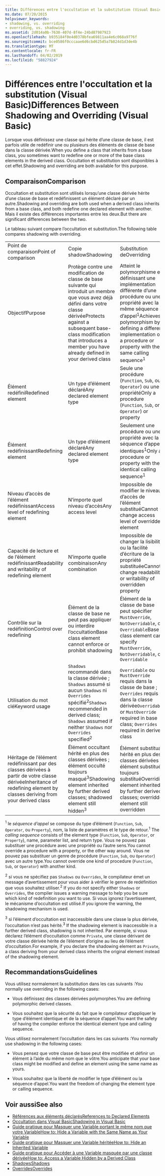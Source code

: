 ```yaml
---
title: Différences entre l'occultation et la substitution (Visual Basic)
ms.date: 07/20/2015
helpviewer_keywords:
- shadowing, vs. overriding
- overriding, vs. shadowing
ms.assetid: 2d014a0b-7630-407d-8f4e-24bd87987923
ms.openlocfilehash: b935184f0e4d0378bfea69811aa4e6c068a9776f
ms.sourcegitcommit: bce0586f0cccaae6d6cbd625d5a7b824d1d3de4b
ms.translationtype: MT
ms.contentlocale: fr-FR
ms.lasthandoff: 04/02/2019
ms.locfileid: "58827924"
---
```

# <a name="differences-between-shadowing-and-overriding-visual-basic"></a><span data-ttu-id="53b34-102">Différences entre l'occultation et la substitution (Visual Basic)</span><span class="sxs-lookup"><span data-stu-id="53b34-102">Differences Between Shadowing and Overriding (Visual Basic)</span></span>
<span data-ttu-id="53b34-103">Lorsque vous définissez une classe qui hérite d’une classe de base, il est parfois utile de redéfinir une ou plusieurs des éléments de classe de base dans la classe dérivée.</span><span class="sxs-lookup"><span data-stu-id="53b34-103">When you define a class that inherits from a base class, you sometimes want to redefine one or more of the base class elements in the derived class.</span></span> <span data-ttu-id="53b34-104">Occultation et substitution sont disponibles à cet effet.</span><span class="sxs-lookup"><span data-stu-id="53b34-104">Shadowing and overriding are both available for this purpose.</span></span>  
  
## <a name="comparison"></a><span data-ttu-id="53b34-105">Comparaison</span><span class="sxs-lookup"><span data-stu-id="53b34-105">Comparison</span></span>  
 <span data-ttu-id="53b34-106">Occultation et substitution sont utilisés lorsqu’une classe dérivée hérite d’une classe de base et redéfinissent un élément déclaré par un autre.</span><span class="sxs-lookup"><span data-stu-id="53b34-106">Shadowing and overriding are both used when a derived class inherits from a base class, and both redefine one declared element with another.</span></span> <span data-ttu-id="53b34-107">Mais il existe des différences importantes entre les deux.</span><span class="sxs-lookup"><span data-stu-id="53b34-107">But there are significant differences between the two.</span></span>  
  
 <span data-ttu-id="53b34-108">Le tableau suivant compare l’occultation et substitution.</span><span class="sxs-lookup"><span data-stu-id="53b34-108">The following table compares shadowing with overriding.</span></span>  
  
||||  
|---|---|---|  
|<span data-ttu-id="53b34-109">Point de comparaison</span><span class="sxs-lookup"><span data-stu-id="53b34-109">Point of comparison</span></span>|<span data-ttu-id="53b34-110">Copie shadow</span><span class="sxs-lookup"><span data-stu-id="53b34-110">Shadowing</span></span>|<span data-ttu-id="53b34-111">Substitution de</span><span class="sxs-lookup"><span data-stu-id="53b34-111">Overriding</span></span>|  
|<span data-ttu-id="53b34-112">Objectif</span><span class="sxs-lookup"><span data-stu-id="53b34-112">Purpose</span></span>|<span data-ttu-id="53b34-113">Protège contre une modification de classe de base suivante qui introduit un membre que vous avez déjà défini dans votre classe dérivée</span><span class="sxs-lookup"><span data-stu-id="53b34-113">Protects against a subsequent base-class modification that introduces a member you have already defined in your derived class</span></span>|<span data-ttu-id="53b34-114">Atteint le polymorphisme en définissant une implémentation différente d’une procédure ou une propriété avec la même séquence d’appel<sup>1</sup></span><span class="sxs-lookup"><span data-stu-id="53b34-114">Achieves polymorphism by defining a different implementation of a procedure or property with the same calling sequence<sup>1</sup></span></span>|  
|<span data-ttu-id="53b34-115">Élément redéfini</span><span class="sxs-lookup"><span data-stu-id="53b34-115">Redefined element</span></span>|<span data-ttu-id="53b34-116">Un type d’élément déclaré</span><span class="sxs-lookup"><span data-stu-id="53b34-116">Any declared element type</span></span>|<span data-ttu-id="53b34-117">Seule une procédure (`Function`, `Sub`, ou `Operator`) ou une propriété</span><span class="sxs-lookup"><span data-stu-id="53b34-117">Only a procedure (`Function`, `Sub`, or `Operator`) or property</span></span>|  
|<span data-ttu-id="53b34-118">Élément redéfinissant</span><span class="sxs-lookup"><span data-stu-id="53b34-118">Redefining element</span></span>|<span data-ttu-id="53b34-119">Un type d’élément déclaré</span><span class="sxs-lookup"><span data-stu-id="53b34-119">Any declared element type</span></span>|<span data-ttu-id="53b34-120">Seulement une procédure ou une propriété avec la séquence d’appel identiques<sup>1</sup></span><span class="sxs-lookup"><span data-stu-id="53b34-120">Only a procedure or property with the identical calling sequence<sup>1</sup></span></span>|  
|<span data-ttu-id="53b34-121">Niveau d’accès de l’élément redéfinissant</span><span class="sxs-lookup"><span data-stu-id="53b34-121">Access level of redefining element</span></span>|<span data-ttu-id="53b34-122">N’importe quel niveau d’accès</span><span class="sxs-lookup"><span data-stu-id="53b34-122">Any access level</span></span>|<span data-ttu-id="53b34-123">Impossible de modifier le niveau d’accès de l’élément substitué</span><span class="sxs-lookup"><span data-stu-id="53b34-123">Cannot change access level of overridden element</span></span>|  
|<span data-ttu-id="53b34-124">Capacité de lecture et de l’élément redéfinissant</span><span class="sxs-lookup"><span data-stu-id="53b34-124">Readability and writability of redefining element</span></span>|<span data-ttu-id="53b34-125">N’importe quelle combinaison</span><span class="sxs-lookup"><span data-stu-id="53b34-125">Any combination</span></span>|<span data-ttu-id="53b34-126">Impossible de changer la lisibilité ou la facilité d’écriture de la propriété substituée</span><span class="sxs-lookup"><span data-stu-id="53b34-126">Cannot change readability or writability of overridden property</span></span>|  
|<span data-ttu-id="53b34-127">Contrôle sur la redéfinition</span><span class="sxs-lookup"><span data-stu-id="53b34-127">Control over redefining</span></span>|<span data-ttu-id="53b34-128">Élément de la classe de base ne peut pas appliquer ou interdire l’occultation</span><span class="sxs-lookup"><span data-stu-id="53b34-128">Base class element cannot enforce or prohibit shadowing</span></span>|<span data-ttu-id="53b34-129">Élément de la classe de base peut spécifier `MustOverride`, `NotOverridable`, ou `Overridable`</span><span class="sxs-lookup"><span data-stu-id="53b34-129">Base class element can specify `MustOverride`, `NotOverridable`, or `Overridable`</span></span>|  
|<span data-ttu-id="53b34-130">Utilisation du mot clé</span><span class="sxs-lookup"><span data-stu-id="53b34-130">Keyword usage</span></span>|<span data-ttu-id="53b34-131">`Shadows` recommandé dans la classe dérivée ; `Shadows` assumé si aucun `Shadows` ni `Overrides` spécifié<sup>2</sup></span><span class="sxs-lookup"><span data-stu-id="53b34-131">`Shadows` recommended in derived class; `Shadows` assumed if neither `Shadows` nor `Overrides` specified<sup>2</sup></span></span>|<span data-ttu-id="53b34-132">`Overridable` ou `MustOverride` requis dans la classe de base ; `Overrides` requis dans la classe dérivée</span><span class="sxs-lookup"><span data-stu-id="53b34-132">`Overridable` or `MustOverride` required in base class; `Overrides` required in derived class</span></span>|  
|<span data-ttu-id="53b34-133">Héritage de l’élément redéfinissant par des classes dérivées à partir de votre classe dérivée</span><span class="sxs-lookup"><span data-stu-id="53b34-133">Inheritance of redefining element by classes deriving from your derived class</span></span>|<span data-ttu-id="53b34-134">Élément occultant hérité en plus des classes dérivées ; élément occulté toujours masqué<sup>3</sup></span><span class="sxs-lookup"><span data-stu-id="53b34-134">Shadowing element inherited by further derived classes; shadowed element still hidden<sup>3</sup></span></span>|<span data-ttu-id="53b34-135">Élément substituant hérité en plus des classes dérivées ; élément substitué toujours substitué</span><span class="sxs-lookup"><span data-stu-id="53b34-135">Overriding element inherited by further derived classes; overridden element still overridden</span></span>|  
  
 <span data-ttu-id="53b34-136"><sup>1</sup> le *séquence d’appel* se compose du type d’élément (`Function`, `Sub`, `Operator`, ou `Property`), nom, la liste de paramètres et le type de retour.</span><span class="sxs-lookup"><span data-stu-id="53b34-136"><sup>1</sup> The *calling sequence* consists of the element type (`Function`, `Sub`, `Operator`, or `Property`), name, parameter list, and return type.</span></span> <span data-ttu-id="53b34-137">Vous ne pouvez pas substituer une procédure avec une propriété ou l’autre sens.</span><span class="sxs-lookup"><span data-stu-id="53b34-137">You cannot override a procedure with a property, or the other way around.</span></span> <span data-ttu-id="53b34-138">Vous ne pouvez pas substituer un genre de procédure (`Function`, `Sub`, ou `Operator`) avec un autre type.</span><span class="sxs-lookup"><span data-stu-id="53b34-138">You cannot override one kind of procedure (`Function`, `Sub`, or `Operator`) with another kind.</span></span>  
  
 <span data-ttu-id="53b34-139"><sup>2</sup> si vous ne spécifiez pas `Shadows` ou `Overrides`, le compilateur émet un message d’avertissement pour vous aider à vérifier le genre de redéfinition que vous souhaitez utiliser.</span><span class="sxs-lookup"><span data-stu-id="53b34-139"><sup>2</sup> If you do not specify either `Shadows` or `Overrides`, the compiler issues a warning message to help you be sure which kind of redefinition you want to use.</span></span> <span data-ttu-id="53b34-140">Si vous ignorez l’avertissement, le mécanisme d’occultation est utilisé.</span><span class="sxs-lookup"><span data-stu-id="53b34-140">If you ignore the warning, the shadowing mechanism is used.</span></span>  
  
 <span data-ttu-id="53b34-141"><sup>3</sup> si l’élément d’occultation est inaccessible dans une classe la plus dérivée, l’occultation n’est pas hérité.</span><span class="sxs-lookup"><span data-stu-id="53b34-141"><sup>3</sup> If the shadowing element is inaccessible in a further derived class, shadowing is not inherited.</span></span> <span data-ttu-id="53b34-142">Par exemple, si vous déclarez l’élément d’occultation comme `Private`, une classe dérivant de votre classe dérivée hérite de l’élément d’origine au lieu de l’élément d’occultation.</span><span class="sxs-lookup"><span data-stu-id="53b34-142">For example, if you declare the shadowing element as `Private`, a class deriving from your derived class inherits the original element instead of the shadowing element.</span></span>  
  
## <a name="guidelines"></a><span data-ttu-id="53b34-143">Recommandations</span><span class="sxs-lookup"><span data-stu-id="53b34-143">Guidelines</span></span>  
 <span data-ttu-id="53b34-144">Vous utilisez normalement la substitution dans les cas suivants :</span><span class="sxs-lookup"><span data-stu-id="53b34-144">You normally use overriding in the following cases:</span></span>  
  
-   <span data-ttu-id="53b34-145">Vous définissez des classes dérivées polymorphes.</span><span class="sxs-lookup"><span data-stu-id="53b34-145">You are defining polymorphic derived classes.</span></span>  
  
-   <span data-ttu-id="53b34-146">Vous souhaitez que la sécurité du fait que le compilateur d’appliquer le type d’élément identique et de la séquence d’appel.</span><span class="sxs-lookup"><span data-stu-id="53b34-146">You want the safety of having the compiler enforce the identical element type and calling sequence.</span></span>  
  
 <span data-ttu-id="53b34-147">Vous utilisez normalement l’occultation dans les cas suivants :</span><span class="sxs-lookup"><span data-stu-id="53b34-147">You normally use shadowing in the following cases:</span></span>  
  
-   <span data-ttu-id="53b34-148">Vous pensez que votre classe de base peut être modifiée et définir un élément à l’aide du même nom que le vôtre.</span><span class="sxs-lookup"><span data-stu-id="53b34-148">You anticipate that your base class might be modified and define an element using the same name as yours.</span></span>  
  
-   <span data-ttu-id="53b34-149">Vous souhaitez que la liberté de modifier le type d’élément ou la séquence d’appel.</span><span class="sxs-lookup"><span data-stu-id="53b34-149">You want the freedom of changing the element type or calling sequence.</span></span>  
  
## <a name="see-also"></a><span data-ttu-id="53b34-150">Voir aussi</span><span class="sxs-lookup"><span data-stu-id="53b34-150">See also</span></span>

- [<span data-ttu-id="53b34-151">Références aux éléments déclarés</span><span class="sxs-lookup"><span data-stu-id="53b34-151">References to Declared Elements</span></span>](../../../../visual-basic/programming-guide/language-features/declared-elements/references-to-declared-elements.md)
- [<span data-ttu-id="53b34-152">Occultation dans Visual Basic</span><span class="sxs-lookup"><span data-stu-id="53b34-152">Shadowing in Visual Basic</span></span>](../../../../visual-basic/programming-guide/language-features/declared-elements/shadowing.md)
- [<span data-ttu-id="53b34-153">Guide pratique pour Masquer une Variable portant le même nom que votre Variable</span><span class="sxs-lookup"><span data-stu-id="53b34-153">How to: Hide a Variable with the Same Name as Your Variable</span></span>](../../../../visual-basic/programming-guide/language-features/declared-elements/how-to-hide-a-variable-with-the-same-name-as-your-variable.md)
- [<span data-ttu-id="53b34-154">Guide pratique pour Masquer une Variable héritée</span><span class="sxs-lookup"><span data-stu-id="53b34-154">How to: Hide an Inherited Variable</span></span>](../../../../visual-basic/programming-guide/language-features/declared-elements/how-to-hide-an-inherited-variable.md)
- [<span data-ttu-id="53b34-155">Guide pratique pour Accéder à une Variable masquée par une classe dérivée</span><span class="sxs-lookup"><span data-stu-id="53b34-155">How to: Access a Variable Hidden by a Derived Class</span></span>](../../../../visual-basic/programming-guide/language-features/declared-elements/how-to-access-a-variable-hidden-by-a-derived-class.md)
- [<span data-ttu-id="53b34-156">Shadows</span><span class="sxs-lookup"><span data-stu-id="53b34-156">Shadows</span></span>](../../../../visual-basic/language-reference/modifiers/shadows.md)
- [<span data-ttu-id="53b34-157">Overrides</span><span class="sxs-lookup"><span data-stu-id="53b34-157">Overrides</span></span>](../../../../visual-basic/language-reference/modifiers/overrides.md)
